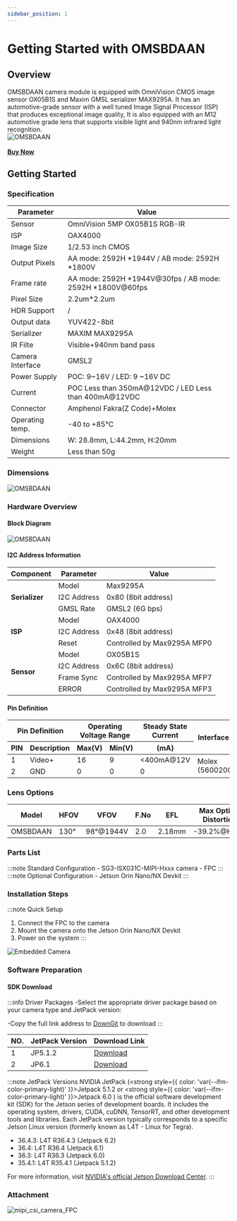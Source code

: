 ```yaml
---
sidebar_position: 1
---
```


# Getting Started with OMSBDAAN

## Overview

<div className="row">
  <div className="col col--12">
    OMSBDAAN camera module is equipped with OmniVision CMOS image sensor OX05B1S and Maxim GMSL serializer MAX9295A. It has an automotive-grade sensor with a well tuned Image Signal Processor (ISP) that produces exceptional image quality, It is also equipped with an M12 automotive grade lens that supports visible light and 940nm infrared light recognition.
  </div>
</div>



<div style={{textAlign: 'center'}}>
    <img src="https://raw.githubusercontent.com/1214658495/myWikiFiles/main/Camera/1_3_Global_Shutter_Camera/GMSL_Camera/OMSBDAAN.png" alt="OMSBDAAN" 
    style={{maxWidth: '30%', height:'auto'}} />
</div>
<br />

<div style={{textAlign: 'center', marginBottom: '2rem'}}>
    <a href="https://sensing-world.com/en/h-pd-46.html?recommendFromPid=0&fromMid=1593" target="_blank" rel="noopener noreferrer" 
       style={{backgroundColor: '#f0f0f0', padding: '10px 20px', display: 'inline-block', borderRadius: '5px', textDecoration: 'none'}}>
        <strong style={{color: '#000000', fontSize: '1.2em'}}>Buy Now</strong>
    </a>
</div>

## Getting Started

### Specification

| Parameter         | Value                   |
|-------------------|-------------------------|
| Sensor            | OmniVision 5MP OX05B1S RGB-IR |
| ISP               | OAX4000                |
| Image Size        | 1/2.53 inch CMOS        |
| Output Pixels     | AA mode: 2592H *1944V / AB mode: 2592H *1800V  |
| Frame rate        | AA mode: 2592H *1944V@30fps / AB mode: 2592H *1800V@60fps  |
| Pixel Size        | 2.2um*2.2um            |
| HDR Support       | /                    |
| Output data       | YUV422-8bit        |
| Serializer       | MAXIM MAX9295A       |
| IR Filte       | Visible+940nm band pass       |
| Camera Interface       | GMSL2       |
| Power Supply      | POC: 9~16V  /  LED: 9 ~16V DC |
| Current           | POC Less than 350mA@12VDC / LED Less than 400mA@12VDC |
| Connector         | Amphenol Fakra(Z Code)+Molex  |
| Operating temp.   | -40 to +85°C            |
| Dimensions        | W: 28.8mm, L:44.2mm, H:20mm|
| Weight            | Less than 50g           |


### Dimensions

<div style={{textAlign: 'center'}}>
    <img src="https://raw.githubusercontent.com/1214658495/myWikiFiles/main/Camera/1_3_Global_Shutter_Camera/GMSL_Camera/OMSBDAAN_dimensions.png" alt="OMSBDAAN" 
    style={{maxWidth: '80%', height:'auto'}} />
</div>


### Hardware Overview
#### Block Diagram
<div style={{textAlign: 'center'}}>
    <img src="https://raw.githubusercontent.com/1214658495/myWikiFiles/main/Camera/1_3_Global_Shutter_Camera/GMSL_Camera/OMSBDAAN_Block Diagram.png" alt="OMSBDAAN" 
    style={{maxWidth: '80%', height:'auto'}} />
</div>

#### I2C Address Information

<div style={{display: 'flex', justifyContent: 'center'}}>

<table>
  <thead>
    <tr>
      <th>Component</th>
      <th>Parameter</th>
      <th>Value</th>
    </tr>
  </thead>
  <tbody>
    <tr>
      <td rowspan="3"><strong>Serializer</strong></td>
      <td>Model</td>
      <td>Max9295A</td>
    </tr>
    <tr>
      <td>I2C Address</td>
      <td>0x80 (8bit address)</td>
    </tr>
    <tr>
      <td>GMSL Rate</td>
      <td>GMSL2 (6G bps)</td>
    </tr>
    <tr>
      <td rowspan="3"><strong>ISP</strong></td>
      <td>Model</td>
      <td>OAX4000</td>
    </tr>
    <tr>
      <td>I2C Address</td>
      <td>0x48 (8bit address)</td>
    </tr>
    <tr>
      <td>Reset</td>
      <td>Controlled by Max9295A MFP0</td>
    </tr>
    <tr>
      <td rowspan="4"><strong>Sensor</strong></td>
      <td>Model</td>
      <td>OX05B1S</td>
    </tr>
    <tr>
      <td>I2C Address</td>
      <td>0x6C (8bit address)</td>
    </tr>
    <tr>
      <td>Frame Sync</td>
      <td>Controlled by Max9295A MFP7</td>
    </tr>
    <tr>
      <td>ERROR</td>
      <td>Controlled by Max9295A MFP3</td>
    </tr>
  </tbody>
</table>

</div>



#### Pin Definition


<div style={{display: 'flex', justifyContent: 'center'}}>
<table>
  <thead>
    <tr>
      <th colSpan="2">Pin Definition</th>
      <th colSpan="2">Operating Voltage Range</th>
      <th>Steady State Current</th>
      <th rowSpan="2">Interface Type</th>
    </tr>
    <tr>
      <th>PIN</th>
      <th>Description</th>
      <th>Max(V)</th>
      <th>Min(V)</th>
      <th>(mA)</th>
    </tr>
  </thead>
  <tbody>
    <tr>
      <td>1</td>
      <td>Video+</td>
      <td>16</td>
      <td>9</td>
      <td>&lt;400mA@12V</td>
      <td rowSpan="2">Molex<br/>(5600200220)</td>
    </tr>
    <tr>
      <td>2</td>
      <td>GND</td>
      <td>0</td>
      <td>0</td>
      <td>0</td>
    </tr>
  </tbody>
</table>
</div>


<!-- #### Sensor power-up sequence

:::info Power-up Sequence
The SG3-ISX031C-MIPI camera has no specific power-up sequence requirements, only requiring RESET to be asserted after the three power supplies are stable.
:::

#### Power Sequence Diagram -->



### Lens Options

<div style={{display: 'flex', justifyContent: 'center'}}>

| Model | HFOV | VFOV | F.No | EFL | Max Optical Distortion | Water-proof | Lens Mount |
|-------|------|------|------|-----|------------------------|-------------|------------|
| OMSBDAAN | 130° | 98°@1944V | 2.0 | 2.18mm | -39.2%@HFOV | IP5X | M12 |

</div>


### Parts List

<div className="row">
  <div className="col col--6">
    :::note Standard Configuration
    - SG3-ISX031C-MIPI-Hxxx camera
    - FPC
    :::
  </div>
  <div className="col col--4">
    :::note Optional Configuration
    - Jetson Orin Nano/NX Devkit
    :::
  </div>
</div>

<!-- #### Kit Contents -->


<!-- <div style={{textAlign: 'center', marginBottom: '2rem'}}>
    <img src="https://raw.githubusercontent.com/1214658495/myWikiFiles/main/Nvidia_jetson/SG8A-ORIN-GMSL2/SG8A-ORIN-GMSL2-complete2.png" alt="SG8A-ORIN-GMSL2-complete" style={{maxWidth: '100%', height: 'auto'}} />
</div> -->

### Installation Steps

:::note Quick Setup
1. Connect the FPC to the camera
2. Mount the camera onto the Jetson Orin Nano/NX Devkit
3. Power on the system
:::

<div style={{textAlign: 'center'}}>
    <img src="https://raw.githubusercontent.com/1214658495/myWikiFiles/main/Camera/mipi_csi_camera/mipi_csi_camera_nvidia.png" alt="Embedded Camera" 
    style={{maxWidth: '60%', height:'auto'}} />
</div>

### Software Preparation

#### SDK Download

:::info Driver Packages
-Select the appropriate driver package based on your camera type and JetPack version:

-Copy the full link address to [DownGit](https://minhaskamal.github.io/DownGit/#/home) to download
:::

<div style={{display: 'flex', justifyContent: 'center'}}>

| NO. | JetPack Version | Download Link |
|-------------|-----------------|---------------|
| 1 | JP5.1.2 | [Download](https://github.com/SENSING-Technology/nvidia-jetson-camera-drivers/tree/main/Jetson%20Orin%20Nano%26NX%20Devkit/SG_MIPI_CAM/JetPack5.1.2/Jetson-Orin-Nano-DK_ISX031_YUV_JP5.1.2_L4TR35.4.1) |
| 2 | JP6.1 | [Download](https://github.com/SENSING-Technology/nvidia-jetson-camera-drivers/tree/main/Jetson%20Orin%20Nano%26NX%20Devkit/SG_MIPI_CAM/JetPack6.1/Jetson-Orin-Nano-DK_ISX031_YUV_JP6.1_L4TR36.4.2) |

</div>

:::note JetPack Versions
NVIDIA JetPack (<strong style={{ color: 'var(--ifm-color-primary-light)' }}>Jetpack 5.1.2</strong> or <strong style={{ color: 'var(--ifm-color-primary-light)' }}>Jetpack 6.0</strong> ) is the official software development kit (SDK) for the Jetson series of development boards. It includes the operating system, drivers, CUDA, cuDNN, TensorRT, and other development tools and libraries. Each JetPack version typically corresponds to a specific Jetson Linux version (formerly known as L4T - Linux for Tegra). 
- 36.4.3: L4T R36.4.3 (Jetpack 6.2)
- 36.4: L4T R36.4 (Jetpack 6.1)
- 36.3: L4T R36.3 (Jetpack 6.0)
- 35.4.1: L4T R35.4.1 (Jetpack 5.1.2)

For more information, visit [NVIDIA's official Jetson Download Center](https://developer.nvidia.com/embedded/jetpack-archive).
:::

### Attachment
<div style={{textAlign: 'center'}}>
    <img src="https://raw.githubusercontent.com/1214658495/myWikiFiles/main/Camera/mipi_csi_camera/mipi_csi_camera_FPC.png" alt="mipi_csi_camera_FPC" 
    style={{maxWidth: '70%', height:'auto'}} />
</div>